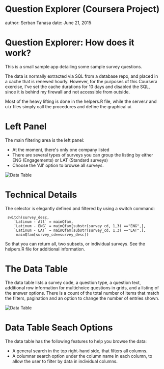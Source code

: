 Question Explorer (Coursera Project)
========================================================
author: Serban Tanasa
date: June 21, 2015

Question Explorer: How does it work?
========================================================

This is a small sample app detailing some sample survey questions.

The data is normally extracted via SQL from a database repo, and placed in a 
cache that is renewed hourly. However, for the purposes of this Coursera 
exercise, I've set the cache durations for 10 days and disabled the SQL, since
it is behind my firewall and not accessible from outside. 

Most of the heavy lifting is done in the helpers.R file, while the
server.r and ui.r files simply call the procedures and define the graphical ui.

Left Panel
========================================================

The main filtering area is the left panel:
- At the moment, there's only one company listed
- There are several types of surveys you can group the listing by either ENG (Engagements)
     or LAT (Standard surveys)
- Choose the 'All' option to browse all surveys.

![Data Table](Sidebar.png)


Technical Details 
========================================================

The selector is elegantly defined and filtered by using a switch command:
```
 switch(survey_desc,
    `Latinum - All` = mainQfam,
    `Latinum - ENG` = mainQfam[substr(survey_cd, 1,3) =="ENG",],
    `Latinum - LAT` = mainQfam[substr(survey_cd, 1,3) =="LAT",],  
     mainQfam[survey_cd==survey_desc])  
```
So that you can return all, two subsets, or individual surveys. See the helpers.R
file for additional information. 

The Data Table
===

The data table lists a survey code, a question type, a question text,
additional row information for multichoice questions in grids, and a listing of
the answer options. There is a count of the total number of items that match 
the filters, pagination and an option to change the number of entries shown.

![Data Table](maintable.png)

Data Table Seach Options
===

The data table has the following features to help you browse the data:

- A general search in the top right-hand side, that filters all columns.
- A columnar search option under the column name in each column, to allow the
user to filter by data in individual columns.
